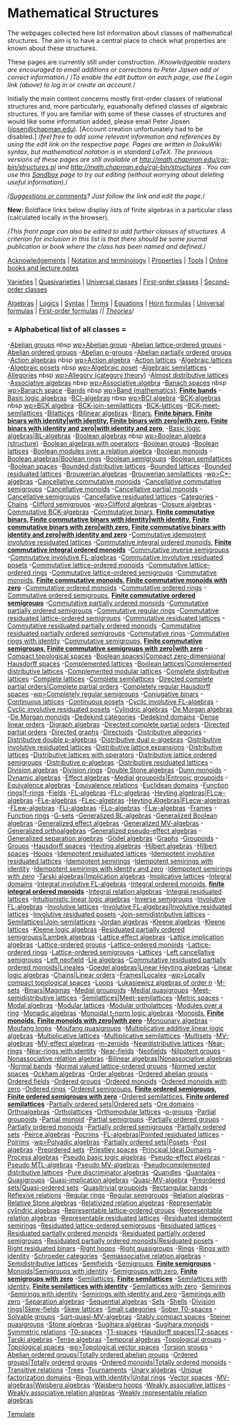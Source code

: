 #  Mathematical Structures 

The webpages collected here list information about classes of
mathematical structures. The aim is to have a central place to check
what properties are known about these structures. 

These pages are currently still under construction. /*Knowledgeable readers are encouraged to email additions or corrections to Peter Jipsen add or correct information.*/
/*To enable the edit button on each page, use the Login link (above) to log in or create an account.*/

Initially the main content concerns mostly first-order classes of relational
structures and, more particularly, equationally defined classes of algebraic structures.
If you are familiar with some of these classes of structures and would like some information added, please email Peter Jipsen (jipsen@chapman.edu). [Account creation unfortunately had to be disabled.] /*feel
free to add some relevant information and references by using the edit
link on the respective page. Pages are written in DokuWiki syntax, but mathematical notation is in standard LaTeX. 
The previous
versions of these pages are still available at http://math.chapman.edu/cgi-bin/structures.pl and http://math.chapman.edu/cgi-bin/structures .
You can use this [Sandbox](sandboxs.md) page to try out editing (without worrying about deleting
useful information).*/

/*[Suggestions or comments](suggestions_or_comments.md)? Just follow the link and edit the page.*/

**New:** Boldface links below display lists of finite algebras in a particular class (calculated locally in the browser).

/*This front page can also be edited to add further classes of structures. A criterion 
for inclusion in this list is that there should be some journal publication or book 
where the class has been named and defined.*/

[Acknowledgements](acknowledgements.md) | [Notation and terminology](notation_and_terminologys.md) | [Properties](properties.md) | [Tools](tools.md) | [Online books and lecture notes](online_books_and_lecture_notes.md)

[Varieties](varieties.md) | [Quasivarieties](quasivarieties.md) | [Universal classes](universal_classes.md) | [First-order classes](first-order_classes.md) | [Second-order classes](second-order_classes.md) 

[Algebras](algebras.md) | [Logics](logics.md) | [Syntax](syntaxs.md) | [Terms](terms.md) | [Equations](equations.md) | [Horn formulas](horn_formulas.md) | [Universal formulas](universal_formulas.md) | [First-order formulas](first-order_formulas.md) /*| [Theories](theories.md)*/

### = Alphabetical list of all classes =
  -[Abelian groups](abelian_groups.md) nbsp [wp>Abelian group](wp>abelian_groups.md)
  -[Abelian lattice-ordered groups](abelian_lattice-ordered_groups.md)
  -[Abelian ordered groups](abelian_ordered_groups.md)
  -[Abelian p-groups](abelian_p-groups.md)
  -[Abelian partially ordered groups](abelian_partially_ordered_groups.md)
  -[Action algebras](action_algebras.md) nbsp [wp>Action algebra](wp>action_algebras.md)
  -[Action lattices](action_lattices.md)
  -[Algebraic lattices](algebraic_lattices.md)
  -[Algebraic posets](algebraic_posets.md) nbsp [wp>Algebraic poset](wp>algebraic_posets.md)
  -[Algebraic semilattices](algebraic_semilattices.md)
  -[Allegories](allegories.md) nbsp [wp>Allegory (category theory)](wp>allegory_(category_theory)s.md)
  -[Almost distributive lattices](almost_distributive_lattices.md)
  -[Associative algebras](associative_algebras.md) nbsp [wp>Associative algebra](wp>associative_algebras.md)
  -[Banach spaces](banach_spaces.md) nbsp [wp>Banach space](wp>banach_spaces.md)
  -[Bands](bands.md) nbsp [wp>Band (mathematics)](wp>band_(mathematics)s.md), **[Finite bands](finite_bands.md)**
  -[Basic logic algebras](basic_logic_algebras.md)
  -[BCI-algebras](bci-algebras.md) nbsp [wp>BCI algebra](wp>bci_algebras.md)
  -[BCK-algebras](bck-algebras.md) nbsp [wp>BCK algebra](wp>bck_algebras.md)
  -[BCK-join-semilattices](bck-join-semilattices.md)
  -[BCK-lattices](bck-lattices.md)
  -[BCK-meet-semilattices](bck-meet-semilattices.md)
  -[Bilattices](bilattices.md)
  -[Bilinear algebras](bilinear_algebras.md)
  -[Binars](binars.md), **[Finite binars](finite_binars.md), [Finite binars with identity|with identity](finite_binars_with_identity|with_identitys.md), [Finite binars with zero|with zero](finite_binars_with_zero|with_zeros.md), [Finite binars with identity and zero|with identity and zero](finite_binars_with_identity_and_zero|with_identity_and_zeros.md)**, 
  -[Basic logic algebras|BL-algebras](basic_logic_algebras|bl-algebras.md)
  -[Boolean algebras](boolean_algebras.md) nbsp [wp>Boolean algebra (structure)](wp>boolean_algebra_(structure)s.md)
  -[Boolean algebras with operators](boolean_algebras_with_operators.md)
  -[Boolean groups](boolean_groups.md)
  -[Boolean lattices](boolean_lattices.md)
  -[Boolean modules over a relation algebra](boolean_modules_over_a_relation_algebras.md)
  -[Boolean monoids](boolean_monoids.md)
  -[Boolean algebras|Boolean rings](boolean_algebras|boolean_rings.md)
  -[Boolean semigroups](boolean_semigroups.md)
  -[Boolean semilattices](boolean_semilattices.md)
  -[Boolean spaces](boolean_spaces.md)
  -[Bounded distributive lattices](bounded_distributive_lattices.md)
  -[Bounded lattices](bounded_lattices.md)
  -[Bounded residuated lattices](bounded_residuated_lattices.md)
  -[Brouwerian algebras](brouwerian_algebras.md)
  -[Brouwerian semilattices](brouwerian_semilattices.md)
  -[wp>C*-algebras](wp>c*-algebras.md)
  -[Cancellative commutative monoids](cancellative_commutative_monoids.md)
  -[Cancellative commutative semigroups](cancellative_commutative_semigroups.md)
  -[Cancellative monoids](cancellative_monoids.md)
  -[Cancellative partial monoids](cancellative_partial_monoids.md)
  -[Cancellative semigroups](cancellative_semigroups.md)
  -[Cancellative residuated lattices](cancellative_residuated_lattices.md)
  -[Categories](categories.md)
  -[Chains](chains.md)
  -[Clifford semigroups](clifford_semigroups.md)
  -[wp>Clifford algebras](wp>clifford_algebras.md)
  -[Closure algebras](closure_algebras.md)
  -[Commutative BCK-algebras](commutative_bck-algebras.md)
  -[Commutative binars](commutative_binars.md), **[Finite commutative binars](finite_commutative_binars.md), [Finite commutative binars with identity|with identity](finite_commutative_binars_with_identity|with_identitys.md), [Finite commutative binars with zero|with zero](finite_commutative_binars_with_zero|with_zeros.md), [Finite commutative binars with identity and zero|with identity and zero](finite_commutative_binars_with_identity_and_zero|with_identity_and_zeros.md)** 
  -[Commutative idempotent involutive residuated lattices](commutative_idempotent_involutive_residuated_lattices.md)
  -[Commutative integral ordered monoids](commutative_integral_ordered_monoids.md), **[Finite commutative integral ordered monoids](finite_commutative_integral_ordered_monoids.md)**
  -[Commutative inverse semigroups](commutative_inverse_semigroups.md)
  -[Commutative involutive FL-algebras](commutative_involutive_fl-algebras.md)
  -[Commutative involutive residuated posets](commutative_involutive_residuated_posets.md)
  -[Commutative lattice-ordered monoids](commutative_lattice-ordered_monoids.md)
  -[Commutative lattice-ordered rings](commutative_lattice-ordered_rings.md)
  -[Commutative lattice-ordered semigroups](commutative_lattice-ordered_semigroups.md)
  -[Commutative monoids](commutative_monoids.md), **[Finite commutative monoids](finite_commutative_monoids.md), [Finite commutative monoids with zero](finite_commutative_monoids_with_zeros.md)**
  -[Commutative ordered monoids](commutative_ordered_monoids.md)
  -[Commutative ordered rings](commutative_ordered_rings.md)
  -[Commutative ordered semigroups](commutative_ordered_semigroups.md), **[Finite commutative ordered semigroups](finite_commutative_ordered_semigroups.md)**
  -[Commutative partially ordered monoids](commutative_partially_ordered_monoids.md)
  -[Commutative partially ordered semigroups](commutative_partially_ordered_semigroups.md)
  -[Commutative regular rings](commutative_regular_rings.md)
  -[Commutative residuated lattice-ordered semigroups](commutative_residuated_lattice-ordered_semigroups.md)
  -[Commutative residuated lattices](commutative_residuated_lattices.md)
  -[Commutative residuated partially ordered monoids](commutative_residuated_partially_ordered_monoids.md)
  -[Commutative residuated partially ordered semigroups](commutative_residuated_partially_ordered_semigroups.md)
  -[Commutative rings](commutative_rings.md)
  -[Commutative rings with identity](commutative_rings_with_identitys.md)
  -[Commutative semigroups](commutative_semigroups.md), **[Finite commutative semigroups](finite_commutative_semigroups.md), [Finite commutative semigroups with zero|with zero](finite_commutative_semigroups_with_zero|with_zeros.md)**
  -[Compact topological spaces](compact_topological_spaces.md)
  -[Boolean spaces|Compact zero-dimensional Hausdorff spaces](boolean_spaces|compact_zero-dimensional_hausdorff_spaces.md)
  -[Complemented lattices](complemented_lattices.md)
  -[Boolean lattices|Complemented distributive lattices](boolean_lattices|complemented_distributive_lattices.md)
  -[Complemented modular lattices](complemented_modular_lattices.md)
  -[Complete distributive lattices](complete_distributive_lattices.md)
  -[Complete lattices](complete_lattices.md)
  -[Complete semilattices](complete_semilattices.md)
  -[Directed complete partial orders|Complete partial orders](directed_complete_partial_orders|complete_partial_orders.md)
  -[Completely regular Hausdorff spaces](completely_regular_hausdorff_spaces.md)
  -[wp>Completely regular semigroups](wp>completely_regular_semigroups.md)
  -[Conjugative binars](conjugative_binars.md)
  -[Continuous lattices](continuous_lattices.md)
  -[Continuous posets](continuous_posets.md)
  -[Cyclic involutive FL-algebras](cyclic_involutive_fl-algebras.md)
  -[Cyclic involutive residuated posets](cyclic_involutive_residuated_posets.md)
  -[Cylindric algebras](cylindric_algebras.md)
  -[De Morgan algebras](de_morgan_algebras.md)
  -[De Morgan monoids](de_morgan_monoids.md)
  -[Dedekind categories](dedekind_categories.md)
  -[Dedekind domains](dedekind_domains.md)
  -[Dense linear orders](dense_linear_orders.md)
  -[Digraph algebras](digraph_algebras.md)
  -[Directed complete partial orders](directed_complete_partial_orders.md)
  -[Directed partial orders](directed_partial_orders.md)
  -[Directed graphs](directed_graphs.md)
  -[Directoids](directoids.md)
  -[Distributive allegories](distributive_allegories.md)
  -[Distributive double p-algebras](distributive_double_p-algebras.md)
  -[Distributive dual p-algebras](distributive_dual_p-algebras.md)
  -[Distributive involutive residuated lattices](distributive_involutive_residuated_lattices.md)
  -[Distributive lattice expansions](distributive_lattice_expansions.md)
  -[Distributive lattices](distributive_lattices.md)
  -[Distributive lattices with operators](distributive_lattices_with_operators.md)
  -[Distributive lattice ordered semigroups](distributive_lattice_ordered_semigroups.md)
  -[Distributive p-algebras](distributive_p-algebras.md)
  -[Distributive residuated lattices](distributive_residuated_lattices.md)
  -[Division algebras](division_algebras.md)
  -[Division rings](division_rings.md)
  -[Double Stone algebras](double_stone_algebras.md)
  -[Dunn monoids](dunn_monoids.md)
  -[Dynamic algebras](dynamic_algebras.md)
  -[Effect algebras](effect_algebras.md)
  -[Medial groupoids|Entropic groupoids](medial_groupoids|entropic_groupoids.md)
  -[Equivalence algebras](equivalence_algebras.md)
  -[Equivalence relations](equivalence_relations.md)
  -[Euclidean domains](euclidean_domains.md)
  -[Function rings|f-rings](function_rings|f-rings.md)
  -[Fields](fields.md)
  -[FL-algebras](fl-algebras.md)
  -[FLc-algebras](flc-algebras.md)
  -[Heyting algebras|FLcw-algebras](heyting_algebras|flcw-algebras.md)
  -[FLe-algebras](fle-algebras.md)
  -[FLec-algebras](flec-algebras.md)
  -[Heyting Algebras|FLecw-algebras](heyting_algebras|flecw-algebras.md)
  -[FLew-algebras](flew-algebras.md)
  -[FLi-algebras](fli-algebras.md)
  -[FLo-algebras](flo-algebras.md)
  -[FLw-algebras](flw-algebras.md)
  -[Frames](frames.md)
  -[Function rings](function_rings.md)
  -[G-sets](g-sets.md)
  -[Generalized BL-algebras](generalized_bl-algebras.md)
  -[Generalized Boolean algebras](generalized_boolean_algebras.md)
  -[Generalized effect algebras](generalized_effect_algebras.md)
  -[Generalized MV-algebras](generalized_mv-algebras.md)
  -[Generalized orthoalgebras](generalized_orthoalgebras.md)
  -[Generalized pseudo-effect algebras](generalized_pseudo-effect_algebras.md)
  -[Generalized separation algebras](generalized_separation_algebras.md)
  -[Gödel algebras](gödel_algebras.md)
  -[Graphs](graphs.md)
  -[Groupoids](groupoids.md)
  -[Groups](groups.md)
  -[Hausdorff spaces](hausdorff_spaces.md)
  -[Heyting algebras](heyting_algebras.md)
  -[Hilbert algebras](hilbert_algebras.md)
  -[Hilbert spaces](hilbert_spaces.md)
  -[Hoops](hoops.md)
  -[Idempotent residuated lattices](idempotent_residuated_lattices.md)
  -[Idempotent involutive residuated lattices](idempotent_involutive_residuated_lattices.md)
  -[Idempotent semirings](idempotent_semirings.md)
  -[Idempotent semirings with identity](idempotent_semirings_with_identitys.md)
  -[Idempotent semirings with identity and zero](idempotent_semirings_with_identity_and_zeros.md)
  -[Idempotent semirings with zero](idempotent_semirings_with_zeros.md)
  -[Tarski algebras|Implication algebras](tarski_algebras|implication_algebras.md)
  -[Implicative lattices](implicative_lattices.md)
  -[Integral domains](integral_domains.md)
  -[Integral involutive FL-algebras](integral_involutive_fl-algebras.md)
  -[Integral ordered monoids](integral_ordered_monoids.md), **[finite integral ordered monoids](finite_integral_ordered_monoids.md)**
  -[Integral relation algebras](integral_relation_algebras.md)
  -[Integral residuated lattices](integral_residuated_lattices.md)
  -[Intuitionistic linear logic algebras](intuitionistic_linear_logic_algebras.md)
  -[Inverse semigroups](inverse_semigroups.md)
  -[Involutive FL-algebras](involutive_fl-algebras.md)
  -[Involutive lattices](involutive_lattices.md)
  -[Involutive FL-algebras|Involutive residuated lattices](involutive_fl-algebras|involutive_residuated_lattices.md)
  -[Involutive residuated posets](involutive_residuated_posets.md)
  -[Join-semidistributive lattices](join-semidistributive_lattices.md)
  -[Semilattices|Join-semilattices](semilattices|join-semilattices.md)
  -[Jordan algebras](jordan_algebras.md)
  -[Kleene algebras](kleene_algebras.md)
  -[Kleene lattices](kleene_lattices.md)
  -[Kleene logic algebras](kleene_logic_algebras.md)
  -[Residuated partially ordered semigroups|Lambek algebras](residuated_partially_ordered_semigroups|lambek_algebras.md)
  -[Lattice effect algebras](lattice_effect_algebras.md)
  -[Lattice implication algebras](lattice_implication_algebras.md)
  -[Lattice-ordered groups](lattice-ordered_groups.md)
  -[Lattice-ordered monoids](lattice-ordered_monoids.md)
  -[Lattice-ordered rings](lattice-ordered_rings.md)
  -[Lattice-ordered semigroups](lattice-ordered_semigroups.md)
  -[Lattices](lattices.md)
  -[Left cancellative semigroups](left_cancellative_semigroups.md)
  -[Left neofield](left_neofields.md)
  -[Lie algebras](lie_algebras.md)
  -[Commutative residuated partially ordered monoids|Lineales](commutative_residuated_partially_ordered_monoids|lineales.md)
  -[Goedel algebras|Linear Heyting algebras](goedel_algebras|linear_heyting_algebras.md)
  -[Linear logic algebras](linear_logic_algebras.md)
  -[Chains|Linear orders](chains|linear_orders.md)
  -[Frames|Locales](frames|locales.md)
  -[wp>Locally compact topological spaces](wp>locally_compact_topological_spaces.md)
  -[Loops](loops.md)
  -[Lukasiewicz algebras of order n](lukasiewicz_algebras_of_order_ns.md)
  -[M-sets](m-sets.md)
  -[Binars|Magmas](binars|magmas.md)
  -[Medial groupoids](medial_groupoids.md)
  -[Medial quasigroups](medial_quasigroups.md)
  -[Meet-semidistributive lattices](meet-semidistributive_lattices.md)
  -[Semilattices|Meet-semilattices](semilattices|meet-semilattices.md)
  -[Metric spaces](metric_spaces.md)
  -[Modal algebras](modal_algebras.md)
  -[Modular lattices](modular_lattices.md)
  -[Modular ortholattices](modular_ortholattices.md)
  -[Modules over a ring](modules_over_a_rings.md)
  -[Monadic algebras](monadic_algebras.md)
  -[Monoidal t-norm logic algebras](monoidal_t-norm_logic_algebras.md)
  -[Monoids](monoids.md), **[Finite monoids](finite_monoids.md), [Finite monoids with zero|with zero](finite_monoids_with_zero|with_zeros.md)**
  -[Monounary algebras](monounary_algebras.md)
  -[Moufang loops](moufang_loops.md)
  -[Moufang quasigroups](moufang_quasigroups.md)
  -[Multiplicative additive linear logic algebras](multiplicative_additive_linear_logic_algebras.md)
  -[Multiplicative lattices](multiplicative_lattices.md)
  -[Multiplicative semilattices](multiplicative_semilattices.md)
  -[Multisets](multisets.md)
  -[MV-algebras](mv-algebras.md)
  -[MV-effect algebras](mv-effect_algebras.md)
  -[m-zeroids](m-zeroids.md)
  -[Neardistributive lattices](neardistributive_lattices.md)
  -[Near-rings](near-rings.md)
  -[Near-rings with identity](near-rings_with_identitys.md)
  -[Near-fields](near-fields.md)
  -[Neofields](neofields.md)
  -[Nilpotent groups](nilpotent_groups.md)
  -[Nonassociative relation algebras](nonassociative_relation_algebras.md)
  -[Bilinear algebras|Nonassociative algebras](bilinear_algebras|nonassociative_algebras.md)
  -[Normal bands](normal_bands.md)
  -[Normal valued lattice-ordered groups](normal_valued_lattice-ordered_groups.md)
  -[Normed vector spaces](normed_vector_spaces.md)
  -[Ockham algebras](ockham_algebras.md)
  -[Order algebras](order_algebras.md)
  -[Ordered abelian groups](ordered_abelian_groups.md)
  -[Ordered fields](ordered_fields.md)
  -[Ordered groups](ordered_groups.md)
  -[Ordered monoids](ordered_monoids.md)
  -[Ordered monoids with zero](ordered_monoids_with_zeros.md)
  -[Ordered rings](ordered_rings.md)
  -[Ordered semigroups](ordered_semigroups.md), **[Finite ordered semigroups](finite_ordered_semigroups.md), [Finite ordered semigroups with zero](finite_ordered_semigroups_with_zeros.md)**
  -[Ordered semilattices](ordered_semilattices.md), **[Finite ordered semilattices](finite_ordered_semilattices.md)**
  -[Partially ordered sets|Ordered sets](partially_ordered_sets|ordered_sets.md)
  -[Ore domains](ore_domains.md)
  -[Orthoalgebras](orthoalgebras.md)
  -[Ortholattices](ortholattices.md)
  -[Orthomodular lattices](orthomodular_lattices.md)
  -[p-groups](p-groups.md)
  -[Partial groupoids](partial_groupoids.md)
  -[Partial monoid](partial_monoids.md)
  -[Partial semigroups](partial_semigroups.md)
  -[Partially ordered groups](partially_ordered_groups.md)
  -[Partially ordered monoids](partially_ordered_monoids.md)
  -[Partially ordered semigroups](partially_ordered_semigroups.md)
  -[Partially ordered sets](partially_ordered_sets.md)
  -[Peirce algebras](peirce_algebras.md)
  -[Pocrims](pocrims.md)
  -[FL-algebras|Pointed residuated lattices](fl-algebras|pointed_residuated_lattices.md)
  -[Polrims](polrims.md)
  -[wp>Polyadic algebras](wp>polyadic_algebras.md)
  -[Partially ordered sets|Posets](partially_ordered_sets|posets.md)
  -[Post algebras](post_algebras.md)
  -[Preordered sets](preordered_sets.md)
  -[Priestley spaces](priestley_spaces.md)
  -[Principal Ideal Domains](principal_ideal_domains.md)
  -[Process algebras](process_algebras.md)
  -[Pseudo basic logic algebras](pseudo_basic_logic_algebras.md)
  -[Pseudo-effect algebras](pseudo-effect_algebras.md)
  -[Pseudo MTL-algebras](pseudo_mtl-algebras.md)
  -[Pseudo MV-algebras](pseudo_mv-algebras.md)
  -[Pseudocomplemented distributive lattices](pseudocomplemented_distributive_lattices.md)
  -[Pure discriminator algebras](pure_discriminator_algebras.md)
  -[Quandles](quandles.md)
  -[Quantales](quantales.md)
  -[Quasigroups](quasigroups.md)
  -[Quasi-implication algebras](quasi-implication_algebras.md)
  -[Quasi-MV-algebra](quasi-mv-algebras.md)
  -[Preordered sets|Quasi-ordered sets](preordered_sets|quasi-ordered_sets.md)
  -[Quasitrivial groupoids](quasitrivial_groupoids.md)
  -[Rectangular bands](rectangular_bands.md)
  -[Reflexive relations](reflexive_relations.md)
  -[Regular rings](regular_rings.md)
  -[Regular semigroups](regular_semigroups.md)
  -[Relation algebras](relation_algebras.md)
  -[Relative Stone algebras](relative_stone_algebras.md)
  -[Relativized relation algebras](relativized_relation_algebras.md)
  -[Representable cylindric algebras](representable_cylindric_algebras.md)
  -[Representable lattice-ordered groups](representable_lattice-ordered_groups.md)
  -[Representable relation algebras](representable_relation_algebras.md)
  -[Representable residuated lattices](representable_residuated_lattices.md)
  -[Residuated idempotent semirings](residuated_idempotent_semirings.md)
  -[Residuated lattice-ordered semigroups](residuated_lattice-ordered_semigroups.md)
  -[Residuated lattices](residuated_lattices.md)
  -[Residuated partially ordered monoids](residuated_partially_ordered_monoids.md)
  -[Residuated partially ordered semigroups](residuated_partially_ordered_semigroups.md)
  -[Residuated partially ordered monoids|Residuated posets](residuated_partially_ordered_monoids|residuated_posets.md)
  -[Right residuated binars](right_residuated_binars.md)
  -[Right hoops](right_hoops.md)
  -[Right quasigroups](right_quasigroups.md)
  -[Rings](rings.md)
  -[Rings with identity](rings_with_identitys.md)
  -[Schroeder categories](schroeder_categories.md)
  -[Semiassociative relation algebras](semiassociative_relation_algebras.md)
  -[Semidistributive lattices](semidistributive_lattices.md)
  -[Semifields](semifields.md)
  -[Semigroups](semigroups.md), **[Finite semigroups](finite_semigroups.md)**
  -[Monoids|Semigroups with identity](monoids|semigroups_with_identitys.md)
  -[Semigroups with zero](semigroups_with_zeros.md), **[Finite semigroups with zero](finite_semigroups_with_zeros.md)**
  -[Semilattices](semilattices.md), **[Finite semilattices](finite_semilattices.md)**
  -[Semilattices with identity](semilattices_with_identitys.md), **[Finite semilattices with identity](finite_semilattices_with_identitys.md)**
  -[Semilattices with zero](semilattices_with_zeros.md)
  -[Semirings](semirings.md)
  -[Semirings with identity](semirings_with_identitys.md)
  -[Semirings with identity and zero](semirings_with_identity_and_zeros.md)
  -[Semirings with zero](semirings_with_zeros.md)
  -[Separation algebras](separation_algebras.md)
  -[Sequential algebras](sequential_algebras.md)
  -[Sets](sets.md)
  -[Shells](shells.md)
  -[Division rings|Skew-fields](division_rings|skew-fields.md)
  -[Skew lattices](skew_lattices.md)
  -[Small categories](small_categories.md)
  -[Sober T0-spaces](sober_t0-spaces.md)
  -[Solvable groups](solvable_groups.md)
  -[Sqrt-quasi-MV-algebras](sqrt-quasi-mv-algebras.md)
  -[Stably compact spaces](stably_compact_spaces.md)
  -[Steiner quasigroups](steiner_quasigroups.md)
  -[Stone algebras](stone_algebras.md)
  -[Sugihara algebras](sugihara_algebras.md)
  -[Sugihara monoids](sugihara_monoids.md)
  -[Symmetric relations](symmetric_relations.md)
  -[T0-spaces](t0-spaces.md)
  -[T1-spaces](t1-spaces.md)
  -[Hausdorff spaces|T2-spaces](hausdorff_spaces|t2-spaces.md)
  -[Tarski algebras](tarski_algebras.md)
  -[Tense algebras](tense_algebras.md)
  -[Temporal algebras](temporal_algebras.md)
  -[Topological groups](topological_groups.md)
  -[Topological spaces](topological_spaces.md)
  -[wp>Topological vector spaces](wp>topological_vector_spaces.md)
  -[Torsion groups](torsion_groups.md)
  -[Abelian ordered groups|Totally ordered abelian groups](abelian_ordered_groups|totally_ordered_abelian_groups.md)
  -[Ordered groups|Totally ordered groups](ordered_groups|totally_ordered_groups.md)
  -[Ordered monoids|Totally ordered monoids](ordered_monoids|totally_ordered_monoids.md)
  -[Transitive relations](transitive_relations.md)
  -[Trees](trees.md)
  -[Tournaments](tournaments.md)
  -[Unary algebras](unary_algebras.md)
  -[Unique factorization domains](unique_factorization_domains.md)
  -[Rings with identity|Unital rings](rings_with_identity|unital_rings.md)
  -[Vector spaces](vector_spaces.md)
  -[MV-algebras|Wajsberg algebras](mv-algebras|wajsberg_algebras.md)
  -[Wajsberg hoops](wajsberg_hoops.md)
  -[Weakly associative lattices](weakly_associative_lattices.md)
  -[Weakly associative relation algebras](weakly_associative_relation_algebras.md)
  -[Weakly representable relation algebras](weakly_representable_relation_algebras.md)

[Template](templates.md)
